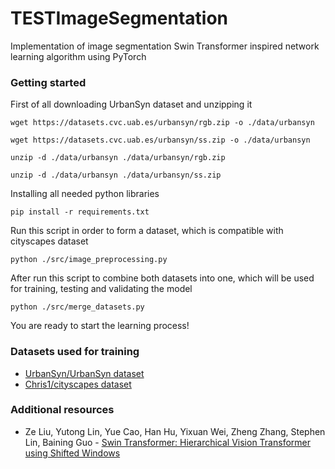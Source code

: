 # TESTImageSegmentation
Implementation of image segmentation Swin Transformer inspired network learning algorithm using PyTorch

### Getting started
First of all downloading UrbanSyn dataset and unzipping it
```
wget https://datasets.cvc.uab.es/urbansyn/rgb.zip -o ./data/urbansyn
```
```
wget https://datasets.cvc.uab.es/urbansyn/ss.zip -o ./data/urbansyn
```
```
unzip -d ./data/urbansyn ./data/urbansyn/rgb.zip
```
```
unzip -d ./data/urbansyn ./data/urbansyn/ss.zip
```
Installing all needed python libraries
```
pip install -r requirements.txt
```
Run this script in order to form a dataset, which is compatible with cityscapes dataset
```
python ./src/image_preprocessing.py
```
After run this script to combine both datasets into one, which will be used for training, testing and validating the model
```
python ./src/merge_datasets.py
```
You are ready to start the learning process!

### Datasets used for training
- [UrbanSyn/UrbanSyn dataset](https://huggingface.co/datasets/UrbanSyn/UrbanSyn)
- [Chris1/cityscapes dataset](https://huggingface.co/datasets/Chris1/cityscapes)

### Additional resources
- Ze Liu, Yutong Lin, Yue Cao, Han Hu, Yixuan Wei, Zheng Zhang, Stephen Lin, Baining Guo - [Swin Transformer: Hierarchical Vision Transformer using Shifted Windows](https://arxiv.org/pdf/2103.14030)
